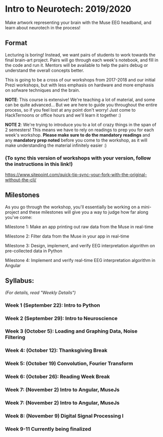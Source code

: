 # Intro to Neurotech: 2019/2020
Make artwork representing your brain with the Muse EEG headband, and learn about neurotech in the process!

## Format
Lecturing is boring! Instead, we want pairs of students to work towards the final brain-art project. Pairs will go through each week's notebook, and fill in the code and run it. Mentors will be available to help the pairs debug or understand the overall concepts better.

This is going to be a cross of our workshops from 2017-2018 and our initial Prezi workshops, but with less emphasis on hardware and more emphasis on sofware techniques and the brain.

**NOTE**: This course is extensive! We're teaching a lot of material, and some can be quite advanced... But we are here to guide you throughout the entire process, so if you feel lost at any point don't worry! Just come to HackTernoons or office hours and we'll learn it together :)

**NOTE 2**: We're trying to introduce you to a lot of crazy things in the span of 2 semesters! This means we have to rely on readings to prep you for each week's workshop. **Please make sure to do the mandatory readings** and any **mandatory prep noted** before you come to the workshop, as it will make understanding the material infinitely easier :)

### (To sync this version of workshops with your version, follow the instructions in this link!)
https://www.sitepoint.com/quick-tip-sync-your-fork-with-the-original-without-the-cli/

## Milestones
As you go through the workshop, you'll essentially be working on a mini-project and these milestones will give you a way to judge how far along you've come:

Milestone 1: Make an app printing out raw data from the Muse in real-time

Milestone 2: Filter data from the Muse in your app in real-time

Milestone 3: Design, implement, and verify EEG interpretation algorithm on pre-collected data in Python

Milestone 4: Implement and verify real-time EEG interpretation algorithm in Angular

## Syllabus:
*(For details, read "Weekly Details")*

### Week 1 (September 22): Intro to Python

### Week 2 (September 29): Intro to Neuroscience

### Week 3 (October 5): Loading and Graphing Data, Noise Filtering

### Week 4: (October 12): Thanksgiving Break

### Week 5: (October 19) Convolution, Fourier Transform

### Week 6: (October 26): Reading Week Break

### Week 7: (November 2) Intro to Angular, MuseJs

### Week 7: (November 2) Intro to Angular, MuseJs

### Week 8: (November 9) Digital Signal Processing I

### Week 9-11 Currently being finalized

<!---
### DECEMBER 2-JANUARY 6: EXAM BREAK

### Week 9: (January 12) Neuroscience II

### Week 10: (January 19) Convolution, Fourier Transform
Lecture about convolution, Discrete Fourier Transform.

### Week 11: (January 26) Digital Signal Processing I
Convolution, impulse responses, signal types, continuous vs discrete, aliasing, Nyquist's Theorem, FIR vs IIR, different types of filters, filter order.

### Week 12: (February 2) Digital Signal Processing II, Milestone 2
Scenario-based practice of DSP I concepts, complete BrainArt Milestone 2.

### Week 13: (February 9) Uncovering Oscillatory Processes in EEG
What exactly is EEG, physics of EEG, oscillatory processes vs ERPs, power spectral analysis for EEG power bands.

### FEBRUARY 16: BREAK

### Week 14: (February 23) Programming in a Team I
Advanced Git, OOP, General Best Practices.

### Week 16: (March 1) BrainArt working session
Dev session for BrainArt (offline data), complete BrainArt Milestone 3.

### Week 17: (March 8) BrainArt working session, Milestone 3

### MARCH 15: BREAK

### Week 18: (March 22) BrainArt working session, Milestone 4
Dev session for BrainArt (online with Muse), complete BrainArt Milestone 4.

### Week 19: (March 29) Present brain art!
Present brain art piece to NeurotechUofT faculty advisors, prizes, and fun!!

--->